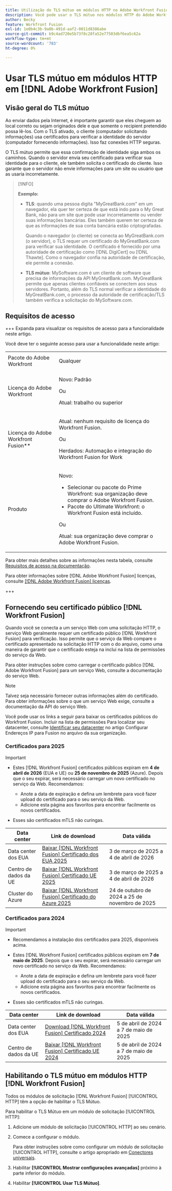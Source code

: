 ```yaml
---
title: Utilização do TLS mútuo em módulos HTTP no Adobe Workfront Fusion
description: Você pode usar o TLS mútuo nos módulos HTTP do Adobe Workfront Fusion, permitindo que ambos os lados da transação de informações verifiquem a identidade do outro.
author: Becky
feature: Workfront Fusion
exl-id: 1e0b4c3b-9a0b-491d-aaf2-0011d8386abe
source-git-commit: b9c4ad720e5b73f8c28fa52e77503dbf6ea5c62a
workflow-type: tm+mt
source-wordcount: '783'
ht-degree: 0%

---
```


# Usar TLS mútuo em módulos HTTP em [!DNL Adobe Workfront Fusion]

## Visão geral do TLS mútuo

Ao enviar dados pela Internet, é importante garantir que eles cheguem ao local correto ou sejam originados dele e que somente o recipient pretendido possa lê-los. Com o TLS ativado, o cliente (computador solicitando informações) usa certificados para verificar a identidade do servidor (computador fornecendo informações). Isso faz conexões HTTP seguras.

O TLS mútuo permite que essa confirmação de identidade siga ambos os caminhos. Quando o servidor envia seu certificado para verificar sua identidade para o cliente, ele também solicita o certificado do cliente. Isso garante que o servidor não envie informações para um site ou usuário que as usaria incorretamente.

>[!INFO]
>
>**Exemplo:**
>
>* **TLS**: quando uma pessoa digita &quot;MyGreatBank.com&quot; em um navegador, ela quer ter certeza de que está indo para o My Great Bank, não para um site que pode usar incorretamente ou vender suas informações bancárias. Eles também querem ter certeza de que as informações de sua conta bancária estão criptografadas.
>
>   Quando o navegador (o cliente) se conecta ao MyGreatBank.com (o servidor), o TLS requer um certificado do MyGreatBank.com para verificar sua identidade. O certificado é fornecido por uma autoridade de certificação como [!DNL DigiCert] ou [!DNL Thawte]. Como o navegador confia na autoridade de certificação, ele permite a conexão.
>
>* **TLS mútuo**: MySoftware.com é um cliente de software que precisa de informações da API MyGreatBank.com. MyGreatBank permite que apenas clientes confiáveis se conectem aos seus servidores. Portanto, além do TLS normal verificar a identidade do MyGreatBank.com, o processo da autoridade de certificação/TLS também verifica a solicitação do MySoftware.com.

## Requisitos de acesso

+++ Expanda para visualizar os requisitos de acesso para a funcionalidade neste artigo.

Você deve ter o seguinte acesso para usar a funcionalidade neste artigo:

<table style="table-layout:auto">
 <col> 
 <col> 
 <tbody> 
  <tr> 
   <td role="rowheader">Pacote do Adobe Workfront</td> 
   <td> <p>Qualquer</p> </td> 
  </tr> 
  <tr data-mc-conditions=""> 
   <td role="rowheader">Licença do Adobe Workfront</td> 
   <td> <p>Novo: Padrão</p><p>Ou</p><p>Atual: trabalho ou superior</p> </td> 
  </tr> 
  <tr> 
   <td role="rowheader">Licença do Adobe Workfront Fusion**</td> 
   <td>
   <p>Atual: nenhum requisito de licença do Workfront Fusion.</p>
   <p>Ou</p>
   <p>Herdados: Automação e integração do Workfront Fusion for Work </p>
   </td> 
  </tr> 
  <tr> 
   <td role="rowheader">Produto</td> 
   <td>
   <p>Novo:</p> <ul><li>Selecionar ou pacote do Prime Workfront: sua organização deve comprar o Adobe Workfront Fusion.</li><li>Pacote do Ultimate Workfront: o Workfront Fusion está incluído.</li></ul>
   <p>Ou</p>
   <p>Atual: sua organização deve comprar o Adobe Workfront Fusion.</p>
   </td> 
  </tr>
 </tbody> 
</table>

Para obter mais detalhes sobre as informações nesta tabela, consulte [Requisitos de acesso na documentação](/help/workfront-fusion/references/licenses-and-roles/access-level-requirements-in-documentation.md).

Para obter informações sobre [!DNL Adobe Workfront Fusion] licenças, consulte [[!DNL Adobe Workfront Fusion] licenças](/help/workfront-fusion/set-up-and-manage-workfront-fusion/licensing-operations-overview/license-automation-vs-integration.md).

+++

## Fornecendo seu certificado público [!DNL Workfront Fusion]

Quando você se conecta a um serviço Web com uma solicitação HTTP, o serviço Web geralmente requer um certificado público [!DNL Workfront Fusion] para verificação. Isso permite que o serviço da Web compare o certificado apresentado na solicitação HTTP com o do arquivo, como uma maneira de garantir que o certificado esteja na inclui na lista de permissões do serviço da Web.

Para obter instruções sobre como carregar o certificado público [!DNL Adobe Workfront Fusion] para um serviço Web, consulte a documentação do serviço Web.

>[!NOTE]
>
>Talvez seja necessário fornecer outras informações além do certificado. Para obter informações sobre o que um serviço Web exige, consulte a documentação da API do serviço Web.

Você pode usar os links a seguir para baixar os certificados públicos do Workfront Fusion. Incluir na lista de permissões Para localizar seu datacenter, consulte [Identificar seu datacenter](/help/workfront-fusion/set-up-and-manage-workfront-fusion/set-up-and-manage-orgs-and-teams/set-up-orgs-teams-and-users/set-up-ip-addresses-for-fusion.md) no artigo Configurar Endereços IP para Fusion no arquivo da sua organização.

### Certificados para 2025

>[!IMPORTANT]
>
>* Estes [!DNL Workfront Fusion] certificados públicos expiram em **4 de abril de 2026** (EUA e UE) ou **25 de novembro de 2025** (Azure). Depois que o seu expirar, será necessário carregar um novo certificado no serviço da Web. Recomendamos:
>
>   * Anote a data de expiração e defina um lembrete para você fazer upload do certificado para o seu serviço da Web.
>   * Adicione esta página aos favoritos para encontrar facilmente os novos certificados.
>
>* Esses são certificados mTLS não curingas.

| Data center | Link de download | Data válida |
|---|---|---|
| Data center dos EUA | [Baixar [!DNL Workfront Fusion] Certificado dos EUA 2025](/help/workfront-fusion/references/apps-and-modules/universal-connectors/assets/2025-certs/fusion-prod-us-mtls-certificate.pem) | 3 de março de 2025 a 4 de abril de 2026 |
| Centro de dados da UE | [Baixar [!DNL Workfront Fusion] Certificado UE 2025](/help/workfront-fusion/references/apps-and-modules/universal-connectors/assets/2025-certs/fusion-prod-eu-mtls-certificate.pem) | 3 de março de 2025 a 4 de abril de 2026 |
| Cluster do Azure | [Baixar [!DNL Workfront Fusion] Certificado do Azure 2025](/help/workfront-fusion/references/apps-and-modules/universal-connectors/assets/2025-certs/fusion-prod-az-mtls-certificate.pem) | 24 de outubro de 2024 a 25 de novembro de 2025 |


### Certificados para 2024

>[!IMPORTANT]
>
>* Recomendamos a instalação dos certificados para 2025, disponíveis acima.
>* Estes [!DNL Workfront Fusion] certificados públicos expiram em **7 de maio de 2025**. Depois que o seu expirar, será necessário carregar um novo certificado no serviço da Web. Recomendamos:
>
>   * Anote a data de expiração e defina um lembrete para você fazer upload do certificado para o seu serviço da Web.
>   * Adicione esta página aos favoritos para encontrar facilmente os novos certificados.
>
>* Esses são certificados mTLS não curingas.

| Data center | Link de download | Data válida |
|---|---|---|
| Data center dos EUA | [Download [!DNL Workfront Fusion] Certificado 2024](/help/workfront-fusion/references/apps-and-modules/universal-connectors/assets/fusion-prod-us-mtls-certificate.pem) | 5 de abril de 2024 a 7 de maio de 2025 |
| Centro de dados da UE | [Baixar [!DNL Workfront Fusion] Certificado UE 2024](/help/workfront-fusion/references/apps-and-modules/universal-connectors/assets/fusion-prod-eu-mtls-certificate.pem) | 5 de abril de 2024 a 7 de maio de 2025 |

## Habilitando o TLS mútuo em módulos HTTP [!DNL Workfront Fusion]

Todos os módulos de solicitação [!DNL Workfront Fusion] [!UICONTROL HTTP] têm a opção de habilitar o TLS Mútuo.

Para habilitar o TLS Mútuo em um módulo de solicitação [!UICONTROL HTTP]:

1. Adicione um módulo de solicitação [!UICONTROL HTTP] ao seu cenário.
1. Comece a configurar o módulo.

   Para obter instruções sobre como configurar um módulo de solicitação [!UICONTROL HTTP], consulte o artigo apropriado em [Conectores universais](/help/workfront-fusion/references/apps-and-modules/apps-and-modules-toc.md#universal-connectors).

1. Habilitar **[!UICONTROL Mostrar configurações avançadas]** próximo à parte inferior do módulo.
1. Habilitar **[!UICONTROL Usar TLS Mútuo]**.
